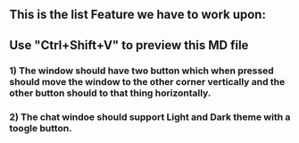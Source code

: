 ## This is the list Feature we have to work upon:

## Use "Ctrl+Shift+V" to preview this MD file 

### 1) The window should have two button which when pressed should move the window to the other corner vertically and the other button should to that thing horizontally. 

### 2) The chat windoe should support Light and Dark theme with a toogle button.
